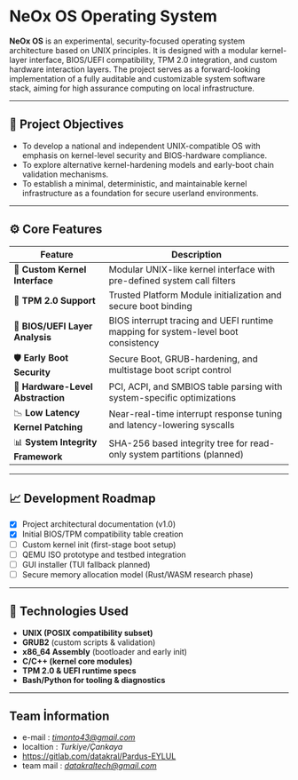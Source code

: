 # NeOx OS Operating System

**NeOx OS** is an experimental, security-focused operating system architecture based on UNIX principles. It is designed with a modular kernel-layer interface, BIOS/UEFI compatibility, TPM 2.0 integration, and custom hardware interaction layers. The project serves as a forward-looking implementation of a fully auditable and customizable system software stack, aiming for high assurance computing on local infrastructure.

---

## 🎯 Project Objectives

- To develop a national and independent UNIX-compatible OS with emphasis on kernel-level security and BIOS-hardware compliance.
- To explore alternative kernel-hardening models and early-boot chain validation mechanisms.
- To establish a minimal, deterministic, and maintainable kernel infrastructure as a foundation for secure userland environments.

---

## ⚙️ Core Features

| Feature | Description |
|--------|-------------|
| 🧠 **Custom Kernel Interface** | Modular UNIX-like kernel interface with pre-defined system call filters |
| 🔐 **TPM 2.0 Support** | Trusted Platform Module initialization and secure boot binding |
| 🧩 **BIOS/UEFI Layer Analysis** | BIOS interrupt tracing and UEFI runtime mapping for system-level boot consistency |
| 🛡️ **Early Boot Security** | Secure Boot, GRUB-hardening, and multistage boot script control |
| 🧬 **Hardware-Level Abstraction** | PCI, ACPI, and SMBIOS table parsing with system-specific optimizations |
| 📉 **Low Latency Kernel Patching** | Near-real-time interrupt response tuning and latency-lowering syscalls |
| 📊 **System Integrity Framework** | SHA-256 based integrity tree for read-only system partitions (planned) |

---

## 📈 Development Roadmap

- [x] Project architectural documentation (v1.0)
- [x] Initial BIOS/TPM compatibility table creation
- [ ] Custom kernel init (first-stage boot setup)
- [ ] QEMU ISO prototype and testbed integration
- [ ] GUI installer (TUI fallback planned)
- [ ] Secure memory allocation model (Rust/WASM research phase)

---

## 🤖 Technologies Used

- **UNIX (POSIX compatibility subset)**
- **GRUB2** (custom scripts & validation)
- **x86_64 Assembly** (bootloader and early init)
- **C/C++ (kernel core modules)**
- **TPM 2.0 & UEFI runtime specs**
- **Bash/Python for tooling & diagnostics**

---

## Team İnformation
- e-mail : *timonto43@gmail.com*
- localtion : *Turkiye/Çankaya*
- https://gitlab.com/datakral/Pardus-EYLUL
- team mail : *datakraltech@gmail.com*

